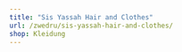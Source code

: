 ```yaml
---
title: "Sis Yassah Hair and Clothes"
url: /zwedru/sis-yassah-hair-and-clothes/
shop: Kleidung
---
```


